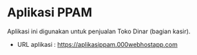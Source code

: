 # Aplikasi PPAM

Aplikasi ini digunakan untuk penjualan Toko Dinar (bagian kasir).

* URL aplikasi 	: https://aplikasippam.000webhostapp.com